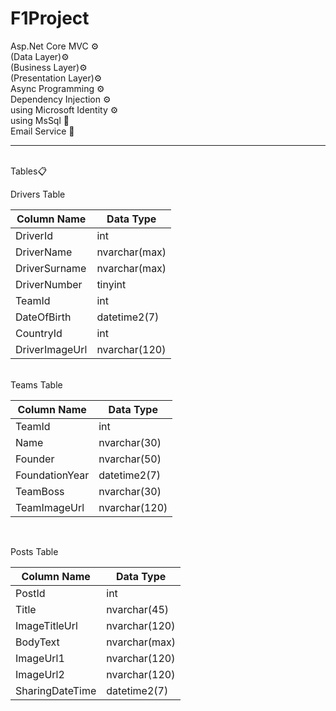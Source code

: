 # F1Project
Asp.Net Core MVC ⚙️<br>
(Data Layer)⚙️<br>
(Business Layer)⚙️<br>
(Presentation Layer)⚙️<br>
Async Programming ⚙️<br>
Dependency Injection ⚙️<br>
using Microsoft Identity ⚙️<br>
using MsSql 📒<br>
Email Service 📧

<hr>
<br>
Tables📋<br>

Drivers Table <br>
<table>
  <thead>
    <tr>
      <th>Column Name</th>
      <th>Data Type</th>
    </tr>
  </thead>
  <tbody>
    <tr>
      <td>DriverId</td>
      <td>int</td>
    </tr>
    <tr>
      <td>DriverName</td>
      <td>nvarchar(max)</td>
    </tr>
    <tr>
      <td>DriverSurname</td>
      <td>nvarchar(max)</td>
    </tr>
    <tr>
      <td>DriverNumber</td>
      <td>tinyint</td>
    </tr>
    <tr>
      <td>TeamId</td>
      <td>int</td>
    </tr>
    <tr>
      <td>DateOfBirth</td>
      <td>datetime2(7)</td>
    </tr>
    <tr>
      <td>CountryId</td>
      <td>int</td>
    </tr>
    <tr>
      <td>DriverImageUrl</td>
      <td>nvarchar(120)</td>
    </tr>
  </tbody>
</table>
<br>
Teams Table <br>
<table>
  <thead>
    <tr>
      <th>Column Name</th>
      <th>Data Type</th>
    </tr>
  </thead>
  <tbody>
    <tr>
      <td>TeamId</td>
      <td>int</td>
    </tr>
    <tr>
      <td>Name</td>
      <td>nvarchar(30)</td>
    </tr>
    <tr>
      <td>Founder</td>
      <td>nvarchar(50)</td>
    </tr>
    <tr>
      <td>FoundationYear</td>
      <td>datetime2(7)</td>
    </tr>
    <tr>
      <td>TeamBoss</td>
      <td>nvarchar(30)</td>
    </tr>
    <tr>
      <td>TeamImageUrl</td>
      <td>nvarchar(120)</td>
    </tr>
  </tbody>
</table>
<br>

Posts Table <br>
<table>
  <thead>
    <tr>
      <th>Column Name</th>
      <th>Data Type</th>
    </tr>
  </thead>
  <tbody>
    <tr>
      <td>PostId</td>
      <td>int</td>
    </tr>
    <tr>
      <td>Title</td>
      <td>nvarchar(45)</td>
    </tr>
    <tr>
      <td>ImageTitleUrl</td>
      <td>nvarchar(120)</td>
    </tr>
    <tr>
      <td>BodyText</td>
      <td>nvarchar(max)</td>
    </tr>
    <tr>
      <td>ImageUrl1</td>
      <td>nvarchar(120)</td>
    </tr>
    <tr>
      <td>ImageUrl2</td>
      <td>nvarchar(120)</td>
    </tr>
    <tr>
      <td>SharingDateTime</td>
      <td>datetime2(7)</td>
    </tr>
  </tbody>
</table>
<br>
